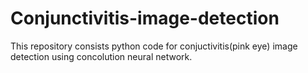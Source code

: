 # Conjunctivitis-image-detection
This repository consists python code for conjuctivitis(pink eye) image detection using concolution neural network.
